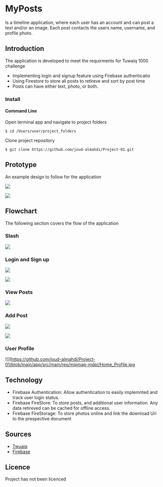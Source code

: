 # MyPosts
Is a timeline application, where each user has an account and can post a text and/or an image. Each post contacts the users name, username, and profile photo.

## **Introduction**

The application is developed to meet the requirments for Tuwaiq 1000 challenge 
* Implementing login and signup feature using Firebase authenticatio
* Using Firestore to store all posts to retireve and sort by post time
* Posts can have either text, photo, or both.

### Install

#### Command Line

Open terminal app and navigate to project folders

`$ cd /Users/user/project_folders`

Clone project repository

`$ git clone https://github.com/joud-almahdi/Project-01.git`

## **Prototype**

An example design to follow for the application

![](https://paper-attachments.dropbox.com/s_00D43E3A5A0D8FBD5D571BAF731F71582FFFE3B75BFD8D60794F2E448BDFD5F0_1641966412309_image.png)

![](https://paper-attachments.dropbox.com/s_00D43E3A5A0D8FBD5D571BAF731F71582FFFE3B75BFD8D60794F2E448BDFD5F0_1641966458297_image.png)

## **Flowchart**

The following section covers the flow of the application

### Slash

![](https://github.com/joud-almahdi/Project-01/blob/main/app/src/main/res/mipmap-mdpi/Splash.jpg)

### Login and Sign up

![](https://github.com/joud-almahdi/Project-01/blob/main/app/src/main/res/mipmap-mdpi/Login.jpg)

![](https://github.com/joud-almahdi/Project-01/blob/main/app/src/main/res/mipmap-mdpi/SignUp.jpg)

### View Posts

![](https://github.com/joud-almahdi/Project-01/blob/main/app/src/main/res/mipmap-mdpi/Home_ViewPosts.jpg)

### Add Post

![](https://github.com/joud-almahdi/Project-01/blob/main/app/src/main/res/mipmap-mdpi/Home_AddPosts.jpg)

![](https://github.com/joud-almahdi/Project-01/blob/main/app/src/main/res/mipmap-mdpi/Home_AddPosts_Image.jpg)

### User Profile

![](https://github.com/joud-almahdi/Project-01/blob/main/app/src/main/res/mipmap-mdpi/Home_Profile.jpg


## Technology
* Firebase Authentication: Allow authentication to easily implemnted and track user login status.
* Firebase FireStore: To store posts, and additional user information. Any data retireved can be cached for offline access.
* Firebase FireStorage: To store photos online and link the download Uri to the prespective document

## Sources
* [Twuaiq](https://github.com/Twuaiq-1000-Kotlin-01/Project-01)
* [Firebase](https://firebase.google.com/?gclid=Cj0KCQiAuP-OBhDqARIsAD4XHpfRVOGWcZtcz6Cl6Jwz5WfPycv9G3G8S1yrn9g1n4fzBJ4Ae44Xh_oaAoeUEALw_wcB&gclsrc=aw.ds)

## Licence
Project has not been licenced 

